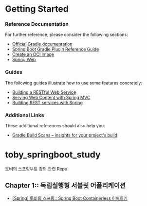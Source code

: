 # Getting Started

### Reference Documentation
For further reference, please consider the following sections:

* [Official Gradle documentation](https://docs.gradle.org)
* [Spring Boot Gradle Plugin Reference Guide](https://docs.spring.io/spring-boot/docs/2.7.10/gradle-plugin/reference/html/)
* [Create an OCI image](https://docs.spring.io/spring-boot/docs/2.7.10/gradle-plugin/reference/html/#build-image)
* [Spring Web](https://docs.spring.io/spring-boot/docs/2.7.10/reference/htmlsingle/#web)

### Guides
The following guides illustrate how to use some features concretely:

* [Building a RESTful Web Service](https://spring.io/guides/gs/rest-service/)
* [Serving Web Content with Spring MVC](https://spring.io/guides/gs/serving-web-content/)
* [Building REST services with Spring](https://spring.io/guides/tutorials/rest/)

### Additional Links
These additional references should also help you:

* [Gradle Build Scans – insights for your project's build](https://scans.gradle.com#gradle)



# toby_springboot_study
토비의 스프링부트 강의 관련 Repo
## Chapter 1:: 독립실행형 서블릿 어플리케이션
- [[Spring] 토비의 스프링:: Spring Boot Containerless 이해하기](https://diligent-mangosteen-06d.notion.site/Spring-Boot-Containerless-b3d5c12be5dd4a8ba0b5ba7df79be89f?pvs=4)
